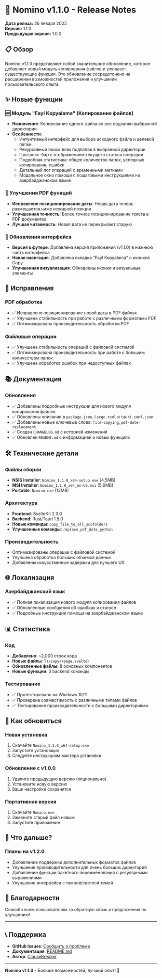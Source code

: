# 🚀 Nomino v1.1.0 - Release Notes

**Дата релиза:** 26 января 2025  
**Версия:** 1.1.0  
**Предыдущая версия:** 1.0.0

## 📋 Обзор

Nomino v1.1.0 представляет собой значительное обновление, которое добавляет новый модуль копирования файлов и улучшает существующие функции. Это обновление сосредоточено на расширении возможностей приложения и улучшении пользовательского опыта.

## ✨ Новые функции

### 🆕 Модуль "Fayl Kopyalama" (Копирование файлов)
- **Назначение**: Копирование одного файла во все подпапки выбранной директории
- **Особенности**:
  - Интуитивный интерфейс для выбора исходного файла и целевой папки
  - Рекурсивный поиск всех подпапок в выбранной директории
  - Прогресс-бар с отображением текущего статуса операции
  - Подробная статистика: общее количество папок, успешные копирования, ошибки
  - Детальный лог операций с временными метками
  - Модальное окно помощи с пошаговыми инструкциями на азербайджанском языке

### 🔧 Улучшения PDF функций
- **Исправлено позиционирование даты**: Новая дата теперь размещается ниже исходной позиции
- **Улучшенная точность**: Более точное позиционирование текста в PDF документах
- **Лучшая читаемость**: Новая дата не перекрывает старую

### 🎨 Обновления интерфейса
- **Версия в футере**: Добавлена версия приложения (v1.1.0) в нижнюю часть интерфейса
- **Новая навигация**: Добавлена вкладка "Fayl Kopyalama" с иконкой Copy
- **Улучшенная визуализация**: Обновлены иконки и визуальные элементы

## 🔧 Исправления

### PDF обработка
- ✅ Исправлено позиционирование новой даты в PDF файлах
- ✅ Улучшена стабильность при работе с различными форматами PDF
- ✅ Оптимизирована производительность обработки PDF

### Файловые операции
- ✅ Улучшена стабильность операций с файловой системой
- ✅ Оптимизирована производительность при работе с большим количеством папок
- ✅ Улучшена обработка ошибок при недоступных файлах

## 📚 Документация

### Обновления
- ✅ Добавлены подробные инструкции для нового модуля копирования файлов
- ✅ Обновлены описания в `package.json`, `Cargo.toml` и `tauri.conf.json`
- ✅ Добавлены новые ключевые слова: `file-copying`, `pdf-date-replacement`
- ✅ Создан `CHANGELOG.md` с историей изменений
- ✅ Обновлен `README.md` с информацией о новых функциях

## 🛠️ Технические детали

### Файлы сборки
- **NSIS Installer**: `Nomino_1.1.0_x64-setup.exe` (4.5MB)
- **MSI Installer**: `Nomino_1.1.0_x64_en-US.msi` (5.9MB)
- **Portable**: `Nomino.exe` (13MB)

### Архитектура
- **Frontend**: SvelteKit 2.0.0
- **Backend**: Rust/Tauri 1.5.0
- **Новые команды**: `copy_file_to_all_subfolders`
- **Улучшенные команды**: `replace_pdf_date_python`

### Производительность
- Оптимизированы операции с файловой системой
- Улучшена обработка больших объемов данных
- Добавлены искусственные задержки для лучшего UX

## 🌐 Локализация

### Азербайджанский язык
- ✅ Полная локализация нового модуля копирования файлов
- ✅ Обновленные сообщения об ошибках и статусе
- ✅ Подробные инструкции помощи на азербайджанском языке

## 📊 Статистика

### Код
- **Добавлено**: ~2,000 строк кода
- **Новые файлы**: 1 (`/copy/+page.svelte`)
- **Обновленные файлы**: 8 основных компонентов
- **Новые функции**: 3 backend команды

### Тестирование
- ✅ Протестировано на Windows 10/11
- ✅ Проверена совместимость с различными типами файлов
- ✅ Тестирование производительности с большими директориями

## 🚀 Как обновиться

### Новая установка
1. Скачайте `Nomino_1.1.0_x64-setup.exe`
2. Запустите установщик
3. Следуйте инструкциям мастера установки

### Обновление с v1.0.0
1. Удалите предыдущую версию (опционально)
2. Установите новую версию
3. Ваши настройки сохранятся

### Портативная версия
1. Скачайте `Nomino.exe`
2. Замените старый файл новым
3. Запустите приложение

## 🔮 Что дальше?

### Планы на v1.2.0
- Добавление поддержки дополнительных форматов файлов
- Улучшение производительности для очень больших директорий
- Добавление функции пакетного переименования с регулярными выражениями
- Улучшение интерфейса с темной/светлой темой

## 🤝 Благодарности

Спасибо всем пользователям за обратную связь и предложения по улучшению!

---

## 📞 Поддержка

- **GitHub Issues**: [Сообщить о проблеме](https://github.com/ClauseBreaker/nomino/issues)
- **Документация**: [README.md](README.md)
- **Автор**: [ClauseBreaker](https://github.com/ClauseBreaker)

---

**Nomino v1.1.0** - Больше возможностей, лучший опыт! 🎉 